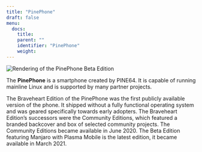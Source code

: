 ```yaml
---
title: "PinePhone"
draft: false
menu:
  docs:
    title:
    parent: ""
    identifier: "PinePhone"
    weight: 
---
```


![Rendering of the PinePhone Beta Edition](/documentation/images/PinePhone_Beta_Edition.png)

The **PinePhone** is a smartphone created by PINE64. It is capable of running mainline Linux and is supported by many partner projects.

The Braveheart Edition of the PinePhone was the first publicly available version of the phone. It shipped without a fully functional operating system and was geared specifically towards early adopters. The Braveheart Edition’s successors were the Community Editions, which featured a branded backcover and box of selected community projects. The Community Editions became available in June 2020. The Beta Edition featuring Manjaro with Plasma Mobile is the latest edition, it became available in March 2021.
